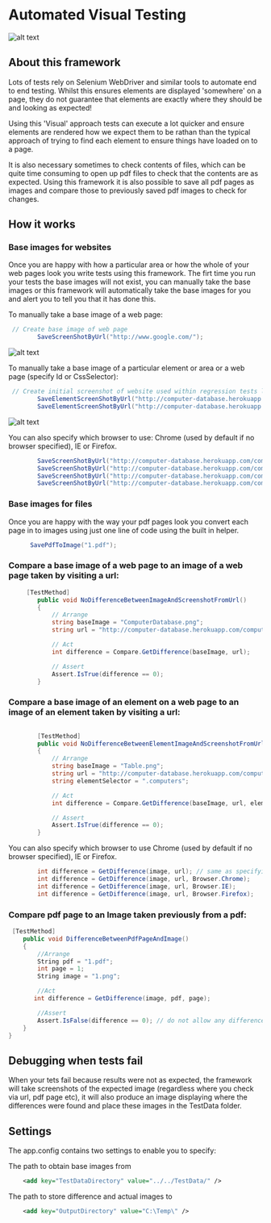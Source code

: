 # Automated Visual Testing

![alt text](https://github.com/vivrichards600/AutomatedVisualTesting/blob/master/AutomatedVisualTesting/TestData/diff.png "Chrome Differences Screenshot")

## About this framework

Lots of tests rely on Selenium WebDriver and similar tools to automate end to end testing. Whilst this ensures elements are displayed 'somewhere' on a page, they do not guarantee that elements are exactly where they should be and looking as expected! 

Using this 'Visual' approach tests can execute a lot quicker and ensure elements are rendered how we expect them to be rathan than the typical approach of trying to find each element to ensure things have loaded on to a page.

It is also necessary sometimes to check contents of files, which can be quite time consuming to open up pdf files to check that the contents are as expected. Using this framework it is also possible to save all pdf pages as images and compare those to previously saved pdf images to check for changes.

## How it works 

### Base images for websites
Once you are happy with how a particular area or how the whole of your web pages look you write tests using this framework. The firt time you run your tests the base images will not exist, you can manually take the base images or this framework will automatically take the base images for you and alert you to tell you that it has done this.

To manually take a base image of a web page:

``` c#
 // Create base image of web page
        SaveScreenShotByUrl("http://www.google.com/");
```


![alt text](https://github.com/vivrichards600/AutomatedVisualTesting/blob/master/AutomatedVisualTesting/TestData/ComputerDatabase.png "Web Page Screenshot")

To manually take a base image of a particular element or area or a web page (specify Id or CssSelector):
``` c#
 // Create initial screenshot of website used within regression tests later on
        SaveElementScreenShotByUrl("http://computer-database.herokuapp.com/computers", ".table"); // take base image by using css selector
        SaveElementScreenShotByUrl("http://computer-database.herokuapp.com/computers", "table"); // take base image by using ID selector
```

![alt text](https://github.com/vivrichards600/AutomatedVisualTesting/blob/master/AutomatedVisualTesting/TestData/Table.png "Element Screenshot")

You can also specify which browser to use: Chrome (used by default if no browser specified), IE or Firefox. 

``` c#
        SaveScreenShotByUrl("http://computer-database.herokuapp.com/computers"); // same as specifying Browser.Chrome
        SaveScreenShotByUrl("http://computer-database.herokuapp.com/computers", Browser.Chrome);
        SaveScreenShotByUrl("http://computer-database.herokuapp.com/computers", Browser.IE);
        SaveScreenShotByUrl("http://computer-database.herokuapp.com/computers", Browser.Firefox);
```

### Base images for files
Once you are happy with the way your pdf pages look you convert each page in to images using just one line of code using the built in helper. 

``` c#
      SavePdfToImage("1.pdf");
```

### Compare a base image of a web page to an image of a web page taken by visiting a url:

``` c#
     [TestMethod]
        public void NoDifferenceBetweenImageAndScreenshotFromUrl()
        {
            // Arrange
            string baseImage = "ComputerDatabase.png";
            string url = "http://computer-database.herokuapp.com/computers";

            // Act
            int difference = Compare.GetDifference(baseImage, url);

            // Assert
            Assert.IsTrue(difference == 0);
        }
```

### Compare a base image of an element on a web page to an image of an element taken by visiting a url:

``` c#

        [TestMethod]
        public void NoDifferenceBetweenElementImageAndScreenshotFromUrl()
        {
            // Arrange
            string baseImage = "Table.png";
            string url = "http://computer-database.herokuapp.com/computers";
            string elementSelector = ".computers";

            // Act
            int difference = Compare.GetDifference(baseImage, url, elementSelector);

            // Assert
            Assert.IsTrue(difference == 0);
        }
```

You can also specify which browser to use Chrome (used by default if no browser specified), IE or Firefox. 

``` c#
        int difference = GetDifference(image, url); // same as specifying Browser.Chrome
        int difference = GetDifference(image, url, Browser.Chrome);
        int difference = GetDifference(image, url, Browser.IE);
        int difference = GetDifference(image, url, Browser.Firefox);    
```

### Compare pdf page to an Image taken previously from a pdf:

``` c#
 [TestMethod]
    public void DifferenceBetweenPdfPageAndImage()
    {
        //Arrange
        String pdf = "1.pdf";
        int page = 1;
        String image = "1.png";

        //Act
       int difference = GetDifference(image, pdf, page);

        //Assert
        Assert.IsFalse(difference == 0); // do not allow any difference
    }
}
```
## Debugging when tests fail

When your tets fail because results were not as expected, the framework will take screenshots of the expected image (regardless where you check via url, pdf page etc), it will also produce an image displaying where the differences were found and place these images in the TestData folder.

## Settings
The app.config contains two settings to enable you to specify:


The path to obtain base images from
``` xml
    <add key="TestDataDirectory" value="../../TestData/" />
```


The path to store difference and actual images to
``` xml
    <add key="OutputDirectory" value="C:\Temp\" /> 
```


   